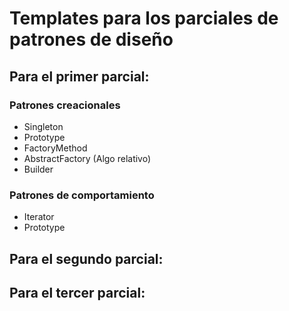 # Templates para los parciales de patrones de diseño

## Para el primer parcial:
### Patrones creacionales
* Singleton
* Prototype
* FactoryMethod
* AbstractFactory (Algo relativo)
* Builder

### Patrones de comportamiento
* Iterator
* Prototype

## Para el segundo parcial:
## Para el tercer parcial:

